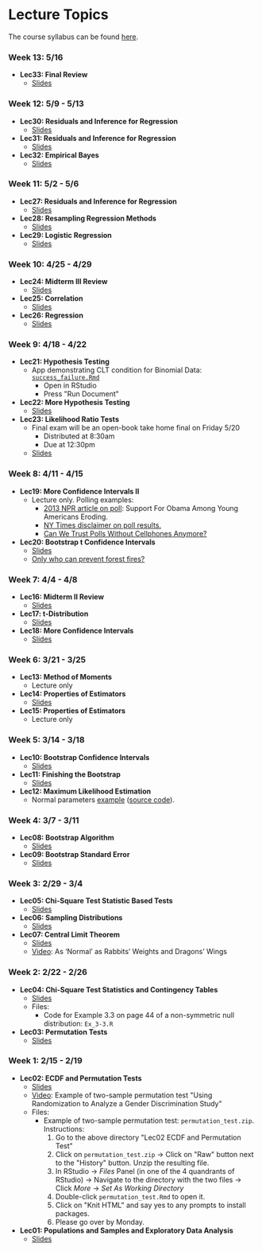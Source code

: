 # Lecture Topics

The course syllabus can be found [here](http://rudeboybert.github.io/pages/teaching/courses/MATH311/2016-02.html).





### Week 13: 5/16

* **Lec33: Final Review**
    + <a href="http://htmlpreview.github.io/?https://raw.githubusercontent.com/Middlebury-Theory-of-Statistics/Topics/master/Lec33%20Final%20Review/Lec33.html" target="_blank">Slides</a>
















### Week 12: 5/9 - 5/13

* **Lec30: Residuals and Inference for Regression**
    + <a href="http://htmlpreview.github.io/?https://raw.githubusercontent.com/Middlebury-Theory-of-Statistics/Topics/master/Lec30%20Bayesian%20Statistics/Lec30.html" target="_blank">Slides</a>
* **Lec31: Residuals and Inference for Regression**
    + <a href="http://htmlpreview.github.io/?https://raw.githubusercontent.com/Middlebury-Theory-of-Statistics/Topics/master/Lec31%20More%20Bayes/Lec31.html" target="_blank">Slides</a>
* **Lec32: Empirical Bayes**
    + <a href="http://htmlpreview.github.io/?https://raw.githubusercontent.com/Middlebury-Theory-of-Statistics/Topics/master/Lec32%20Empirical%20Bayes/Lec32.html" target="_blank">Slides</a>










### Week 11: 5/2 - 5/6

* **Lec27: Residuals and Inference for Regression**
    + <a href="http://htmlpreview.github.io/?https://raw.githubusercontent.com/Middlebury-Theory-of-Statistics/Topics/master/Lec27%20Residuals%20and%20Inference%20for%20Regression/Lec27.html" target="_blank">Slides</a>
* **Lec28: Resampling Regression Methods**
    + <a href="http://htmlpreview.github.io/?https://raw.githubusercontent.com/Middlebury-Theory-of-Statistics/Topics/master/Lec28%20Resampling%20Regression%20Methods/Lec28.html" target="_blank">Slides</a>
* **Lec29: Logistic Regression**
    + <a href="http://htmlpreview.github.io/?https://raw.githubusercontent.com/Middlebury-Theory-of-Statistics/Topics/master/Lec29%20Logistic%20Regression/Lec29.html" target="_blank">Slides</a>










### Week 10: 4/25 - 4/29

* **Lec24: Midterm III Review**
    + <a href="http://htmlpreview.github.io/?https://raw.githubusercontent.com/Middlebury-Theory-of-Statistics/Topics/master/Lec24%20Midterm%20III%20Review/Lec24.html" target="_blank">Slides</a>
* **Lec25: Correlation**
    + <a href="http://htmlpreview.github.io/?https://raw.githubusercontent.com/Middlebury-Theory-of-Statistics/Topics/master/Lec25%20Correlation/Lec25.html" target="_blank">Slides</a>
* **Lec26: Regression**
    + <a href="http://htmlpreview.github.io/?https://raw.githubusercontent.com/Middlebury-Theory-of-Statistics/Topics/master/Lec26%20Regression/Lec26.html" target="_blank">Slides</a>





### Week 9: 4/18 - 4/22

* **Lec21: Hypothesis Testing**
    + App demonstrating CLT condition for Binomial Data: [`success_failure.Rmd`](https://raw.githubusercontent.com/Middlebury-Theory-of-Statistics/Topics/master/Lec21%20Hypothesis%20Testing/success_failure.Rmd)
        + Open in RStudio
        + Press "Run Document"
* **Lec22: More Hypothesis Testing**
    + <a href="http://htmlpreview.github.io/?https://raw.githubusercontent.com/Middlebury-Theory-of-Statistics/Topics/master/Lec22%20More%20Hypothesis%20Testing/Lec22.html" target="_blank">Slides</a>
* **Lec23: Likelihood Ratio Tests**
    + Final exam will be an open-book take home final on Friday 5/20
        + Distributed at 8:30am
        + Due at 12:30pm
    + <a href="http://htmlpreview.github.io/?https://raw.githubusercontent.com/Middlebury-Theory-of-Statistics/Topics/master/Lec23%20Likelihood%20Ratio%20Test/Lec23.html" target="_blank">Slides</a>






### Week 8: 4/11 - 4/15

* **Lec19: More Confidence Intervals II**
    + Lecture only. Polling examples:
        + <a href="http://www.npr.org/sections/itsallpolitics/2013/12/04/248793753/poll-support-for-obama-among-young-americans-eroding" target="_blank">2013 NPR article on poll</a>: Support For Obama Among Young Americans Eroding.
        + <a href="http://www.nytimes.com/interactive/2016/04/05/us/elections/wisconsin-democratic-primary-exit-polls.html" target="_blank">NY Times disclaimer on poll results.</a>
        + <a href="http://www.huffingtonpost.com/brian-stryker/can-we-trust-polls-withou_b_4880127.html" target="_blank">Can We Trust Polls Without Cellphones Anymore?</a>
* **Lec20: Bootstrap t Confidence Intervals**
    + <a href="http://htmlpreview.github.io/?https://raw.githubusercontent.com/Middlebury-Theory-of-Statistics/Topics/master/Lec20%20Bootstrap%20t%20Confidence%20Intervals/Lec20.html" target="_blank">Slides</a>
    + <a href="https://www.youtube.com/watch?v=wX1x7pfH8fw" target="_blank">Only who can prevent forest fires?</a>






### Week 7: 4/4 - 4/8

* **Lec16: Midterm II Review**
    + <a href="http://htmlpreview.github.io/?https://raw.githubusercontent.com/Middlebury-Theory-of-Statistics/Topics/master/Lec16%20Midterm%20II%20Review/Lec16.html" target="_blank">Slides</a>
* **Lec17: t-Distribution**
    + <a href="http://htmlpreview.github.io/?https://raw.githubusercontent.com/Middlebury-Theory-of-Statistics/Topics/master/Lec17%20t-Distribution/Lec17.html" target="_blank">Slides</a>
* **Lec18: More Confidence Intervals**
    + <a href="http://htmlpreview.github.io/?https://raw.githubusercontent.com/Middlebury-Theory-of-Statistics/Topics/master/Lec18%20More%20Confidence%20Intervals/Lec18.html" target="_blank">Slides</a>
    
    



### Week 6: 3/21 - 3/25

* **Lec13: Method of Moments**
    + Lecture only
* **Lec14: Properties of Estimators**
    + <a href="http://htmlpreview.github.io/?https://raw.githubusercontent.com/Middlebury-Theory-of-Statistics/Topics/master/Lec14%20Properties%20of%20Estimators/Lec14.html" target="_blank">Slides</a>
* **Lec15: Properties of Estimators**
    + Lecture only





### Week 5: 3/14 - 3/18

* **Lec10: Bootstrap Confidence Intervals**
    + <a href="http://htmlpreview.github.io/?https://raw.githubusercontent.com/Middlebury-Theory-of-Statistics/Topics/master/Lec10%20Bootstrap%20Confidence%20Intervals/Lec10.html" target="_blank">Slides</a>
* **Lec11: Finishing the Bootstrap**
    + <a href="http://htmlpreview.github.io/?https://raw.githubusercontent.com/Middlebury-Theory-of-Statistics/Topics/master/Lec11%20Finishing%20the%20Bootstrap/Lec11.html" target="_blank">Slides</a>
* **Lec12: Maximum Likelihood Estimation**
    + Normal parameters <a href="http://rpubs.com/rudeboybert/MATH311_Lec12" target="_blank">example</a> (<a href="https://raw.githubusercontent.com/Middlebury-Theory-of-Statistics/Topics/master/Lec12%20Maximum%20Likelihood/Lec12.Rmd" target="_blank">source code</a>).





### Week 4: 3/7 - 3/11

* **Lec08: Bootstrap Algorithm**
    + <a href="http://htmlpreview.github.io/?https://raw.githubusercontent.com/Middlebury-Theory-of-Statistics/Topics/master/Lec08%20Bootstrap%20Algorithm/Lec08.html" target="_blank">Slides</a>
* **Lec09: Bootstrap Standard Error**
    + <a href="http://htmlpreview.github.io/?https://raw.githubusercontent.com/Middlebury-Theory-of-Statistics/Topics/master/Lec09%20Bootstrap%20SE/Lec09.html" target="_blank">Slides</a>





### Week 3: 2/29 - 3/4

* **Lec05: Chi-Square Test Statistic Based Tests**
    + <a href="http://htmlpreview.github.io/?https://raw.githubusercontent.com/Middlebury-Theory-of-Statistics/Topics/master/Lec05%20Chi-Square%20Test%20Statistic%20Based%20Tests/Lec05.html#1" target="_blank">Slides</a>
* **Lec06: Sampling Distributions**
    + <a href="http://htmlpreview.github.io/?https://raw.githubusercontent.com/Middlebury-Theory-of-Statistics/Topics/master/Lec06%20Sampling%20Distributions/Lec06.html" target="_blank">Slides</a>
* **Lec07: Central Limit Theorem**
    + <a href="http://rpubs.com/rudeboybert/MATH311_Lec07" target="_blank">Slides</a>
    + <a href="http://www.nytimes.com/2013/09/24/science/as-normal-as-rabbits-weights-and-dragons-wings.html" target="_blank">Video</a>: As ‘Normal’ as Rabbits’ Weights and Dragons’ Wings





### Week 2: 2/22 - 2/26

* **Lec04: Chi-Square Test Statistics and Contingency Tables**
    + <a href="http://htmlpreview.github.io/?https://raw.githubusercontent.com/Middlebury-Theory-of-Statistics/Topics/master/Lec04%20Contingency%20Tables/Lec04.html#1" target="_blank">Slides</a>
    + Files:
        * Code for Example 3.3 on page 44 of a non-symmetric null distribution: `Ex_3-3.R`
* **Lec03: Permutation Tests**
    + <a href="http://htmlpreview.github.io/?https://raw.githubusercontent.com/Middlebury-Theory-of-Statistics/Topics/master/Lec03%20Permutation%20Test/Lec03.html" target="_blank">Slides</a>





### Week 1: 2/15 - 2/19

* **Lec02: ECDF and Permutation Tests**
    + <a href="http://htmlpreview.github.io/?https://raw.githubusercontent.com/Middlebury-Theory-of-Statistics/Topics/master/Lec02%20ECDF%20and%20Permutation%20Test/Lec02.html" target="_blank">Slides</a>
    + <a href="https://www.youtube.com/watch?v=2pHhjx9hyM4" target="_blank">Video</a>: Example of two-sample permutation test "Using Randomization to Analyze a Gender Discrimination Study"
    + Files:
        * Example of two-sample permutation test: `permutation_test.zip`. Instructions:
            1. Go to the above directory "Lec02 ECDF and Permutation Test"
            1. Click on `permutation_test.zip` -> Click on "Raw" button next to the "History" button. Unzip the resulting file.
            1. In RStudio -> *Files* Panel (in one of the 4 quandrants of RStudio) -> Navigate to the directory with the two files -> Click *More* -> *Set As Working Directory*
            1. Double-click `permutation_test.Rmd` to open it.
            1. Click on "Knit HTML" and say yes to any prompts to install packages.
            1. Please go over by Monday.
* **Lec01: Populations and Samples and Exploratory Data Analysis**
    + <a href="http://htmlpreview.github.io/?https://raw.githubusercontent.com/Middlebury-Theory-of-Statistics/Topics/master/Lec01%20Populations%20%26%20Samples%20and%20EDA/Lec01.html" target="_blank">Slides</a>
